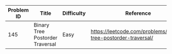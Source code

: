 
| Problem ID | Title | Difficulty | Reference
| --- | --- | --- | ---
| 145 | Binary Tree Postorder Traversal | Easy | https://leetcode.com/problems/binary-tree-postorder-traversal/
